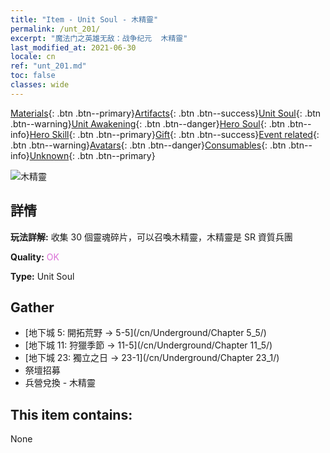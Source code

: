 ```yaml
---
title: "Item - Unit Soul - 木精靈"
permalink: /unt_201/
excerpt: "魔法门之英雄无敌：战争纪元  木精靈"
last_modified_at: 2021-06-30
locale: cn
ref: "unt_201.md"
toc: false
classes: wide
---
```

 [Materials](/ItemsCN/){: .btn .btn--primary}[Artifacts](/ItemsCN/Artifacts/){: .btn .btn--success}[Unit Soul](/ItemsCN/UnitSoul/){: .btn .btn--warning}[Unit Awakening](/ItemsCN/UnitAwakening/){: .btn .btn--danger}[Hero Soul](/ItemsCN/HeroSoul/){: .btn .btn--info}[Hero Skill](/ItemsCN/HeroSkill/){: .btn .btn--primary}[Gift](/ItemsCN/Gift/){: .btn .btn--success}[Event related](/ItemsCN/Events/){: .btn .btn--warning}[Avatars](/ItemsCN/Avatars/){: .btn .btn--danger}[Consumables](/ItemsCN/Consumables/){: .btn .btn--info}[Unknown](/ItemsCN/Unknown/){: .btn .btn--primary}

 ![木精靈](/images/u/ti_mujingling.jpg)

## 詳情
 **玩法詳解:** 收集 30 個靈魂碎片，可以召喚木精靈，木精靈是 SR 資質兵團

 **Quality:** <span style="color: #DA70D6">OK</span>

 **Type:** Unit Soul

## Gather

*    [地下城 5: 開拓荒野 -> 5-5](/cn/Underground/Chapter 5_5/) 
*    [地下城 11: 狩獵季節 -> 11-5](/cn/Underground/Chapter 11_5/) 
*    [地下城 23: 獨立之日 -> 23-1](/cn/Underground/Chapter 23_1/) 
*    祭壇招募 
*    兵營兌換 - 木精靈 

## This item contains:

  None

